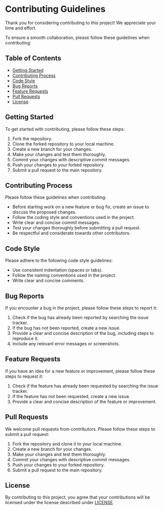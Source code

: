 # Contributing Guidelines

Thank you for considering contributing to this project! We appreciate your time and effort.

To ensure a smooth collaboration, please follow these guidelines when contributing:

## Table of Contents
- [Getting Started](#getting-started)
- [Contributing Process](#contributing-process)
- [Code Style](#code-style)
- [Bug Reports](#bug-reports)
- [Feature Requests](#feature-requests)
- [Pull Requests](#pull-requests)
- [License](#license)

## Getting Started

To get started with contributing, please follow these steps:

1. Fork the repository.
2. Clone the forked repository to your local machine.
3. Create a new branch for your changes.
4. Make your changes and test them thoroughly.
5. Commit your changes with descriptive commit messages.
6. Push your changes to your forked repository.
7. Submit a pull request to the main repository.

## Contributing Process

Please follow these guidelines when contributing:

- Before starting work on a new feature or bug fix, create an issue to discuss the proposed changes.
- Follow the coding style and conventions used in the project.
- Write clear and concise commit messages.
- Test your changes thoroughly before submitting a pull request.
- Be respectful and considerate towards other contributors.

## Code Style

Please adhere to the following code style guidelines:

- Use consistent indentation (spaces or tabs).
- Follow the naming conventions used in the project.
- Write clear and concise comments.

## Bug Reports

If you encounter a bug in the project, please follow these steps to report it:

1. Check if the bug has already been reported by searching the issue tracker.
2. If the bug has not been reported, create a new issue.
3. Provide a clear and concise description of the bug, including steps to reproduce it.
4. Include any relevant error messages or screenshots.

## Feature Requests

If you have an idea for a new feature or improvement, please follow these steps to request it:

1. Check if the feature has already been requested by searching the issue tracker.
2. If the feature has not been requested, create a new issue.
3. Provide a clear and concise description of the feature or improvement.

## Pull Requests

We welcome pull requests from contributors. Please follow these steps to submit a pull request:

1. Fork the repository and clone it to your local machine.
2. Create a new branch for your changes.
3. Make your changes and test them thoroughly.
4. Commit your changes with descriptive commit messages.
5. Push your changes to your forked repository.
6. Submit a pull request to the main repository.

## License

By contributing to this project, you agree that your contributions will be licensed under the license described under [LICENSE](LICENSE).
